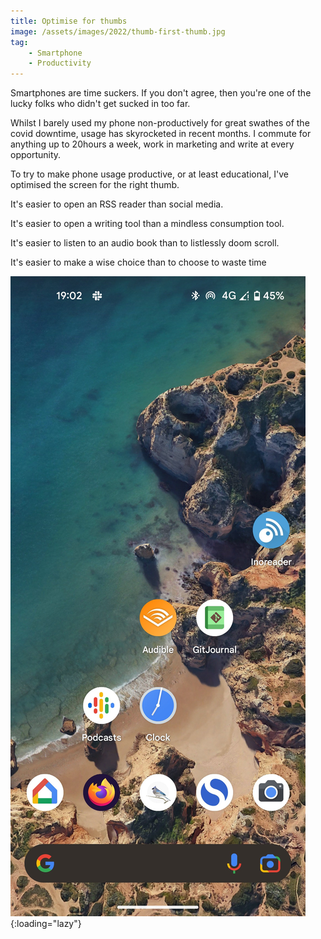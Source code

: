 ```yaml
---
title: Optimise for thumbs
image: /assets/images/2022/thumb-first-thumb.jpg
tag: 
    - Smartphone
    - Productivity
---
```


Smartphones are time suckers. If you don't agree, then you're one of the lucky folks who didn't get sucked in too far.

Whilst I barely used my phone non-productively for great swathes of the covid downtime, usage has skyrocketed in recent months. I commute for anything up to 20hours a week, work in marketing and write at every opportunity.

To try to make phone usage productive, or at least educational, I've optimised the screen for the right thumb.

It's easier to open an RSS reader than social media.

It's easier to open a writing tool than a mindless consumption tool.

It's easier to listen to an audio book than to listlessly doom scroll.

It's easier to make a wise choice than to choose to waste time

![Optimise smartphones for thumbs](/assets/images/2022/thumb-first.jpg "Optimise for thumbs"){:loading="lazy"}
